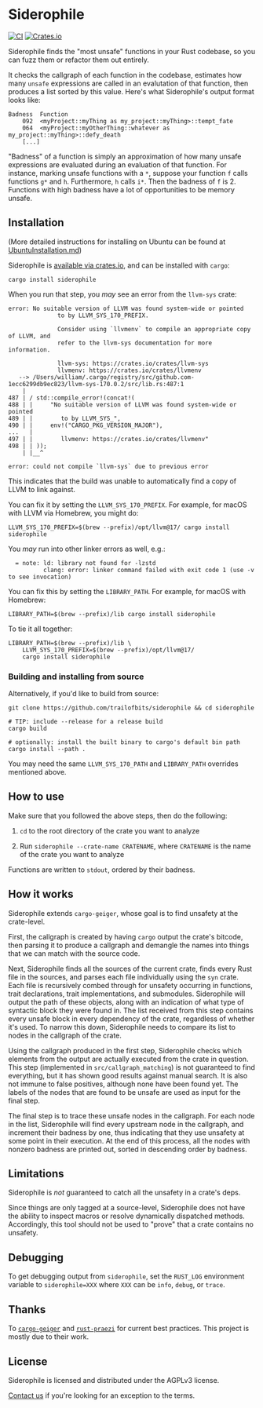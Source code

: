 # Siderophile

[![CI](https://github.com/trailofbits/siderophile/actions/workflows/ci.yml/badge.svg)](https://github.com/trailofbits/siderophile/actions/workflows/ci.yml)
[![Crates.io](https://img.shields.io/crates/v/siderophile)](https://crates.io/crates/siderophile)

Siderophile finds the "most unsafe" functions in your Rust codebase, so you can
fuzz them or refactor them out entirely.

It checks the callgraph of each function in the codebase, estimates how many
`unsafe` expressions are called in an evalutation of that function, then
produces a list sorted by this value. Here's what Siderophile's output format
looks like:

```
Badness  Function
    092  <myProject::myThing as my_project::myThing>::tempt_fate
    064  <myProject::myOtherThing::whatever as my_project::myThing>::defy_death
    [...]
```

"Badness" of a function is simply an approximation of how many unsafe
expressions are evaluated during an evaluation of that function. For instance,
marking unsafe functions with a `*`, suppose your function `f` calls functions
`g*` and `h`. Furthermore, `h` calls `i*`. Then the badness of `f` is 2.
Functions with high badness have a lot of opportunities to be memory unsafe.

## Installation
(More detailed instructions for installing on Ubuntu can be found at [UbuntuInstallation.md](./docs/UbuntuInstallation.md))


Siderophile is [available via crates.io](https://crates.io/crates/siderophile),
and can be installed with `cargo`:

```console
cargo install siderophile
```

When you run that step, you *may* see an error from the `llvm-sys` crate:

```console
error: No suitable version of LLVM was found system-wide or pointed
              to by LLVM_SYS_170_PREFIX.

              Consider using `llvmenv` to compile an appropriate copy of LLVM, and
              refer to the llvm-sys documentation for more information.

              llvm-sys: https://crates.io/crates/llvm-sys
              llvmenv: https://crates.io/crates/llvmenv
   --> /Users/william/.cargo/registry/src/github.com-1ecc6299db9ec823/llvm-sys-170.0.2/src/lib.rs:487:1
    |
487 | / std::compile_error!(concat!(
488 | |     "No suitable version of LLVM was found system-wide or pointed
489 | |        to by LLVM_SYS_",
490 | |     env!("CARGO_PKG_VERSION_MAJOR"),
...   |
497 | |        llvmenv: https://crates.io/crates/llvmenv"
498 | | ));
    | |__^

error: could not compile `llvm-sys` due to previous error
```

This indicates that the build was unable to automatically find a copy of LLVM to link against.

You can fix it by setting the `LLVM_SYS_170_PREFIX`. For example, for macOS with LLVM via
Homebrew, you might do:

```console
LLVM_SYS_170_PREFIX=$(brew --prefix)/opt/llvm@17/ cargo install siderophile
```

You _may_ run into other linker errors as well, e.g.:

```
  = note: ld: library not found for -lzstd
          clang: error: linker command failed with exit code 1 (use -v to see invocation)
```

You can fix this by setting the `LIBRARY_PATH`. For example, for macOS with
Homebrew:

```console
LIBRARY_PATH=$(brew --prefix)/lib cargo install siderophile
```

To tie it all together:

```console
LIBRARY_PATH=$(brew --prefix)/lib \
    LLVM_SYS_170_PREFIX=$(brew --prefix)/opt/llvm@17/
    cargo install siderophile
```

### Building and installing from source

Alternatively, if you'd like to build from source:

```console
git clone https://github.com/trailofbits/siderophile && cd siderophile

# TIP: include --release for a release build
cargo build

# optionally: install the built binary to cargo's default bin path
cargo install --path .
```

You may need the same `LLVM_SYS_170_PATH` and `LIBRARY_PATH` overrides
mentioned above.

## How to use

Make sure that you followed the above steps, then do the following:

1. `cd` to the root directory of the crate you want to analyze

2. Run `siderophile --crate-name CRATENAME`,
   where `CRATENAME` is the name of the crate you want to analyze

Functions are written to `stdout`, ordered by their badness.

## How it works

Siderophile extends `cargo-geiger`, whose goal is to find unsafety at the crate-level.

First, the callgraph is created by having `cargo` output the crate's bitcode,
then parsing it to produce a callgraph and demangle the names into things that
we can match with the source code.

Next, Siderophile finds all the sources of the current crate, finds every
Rust file in the sources, and parses each file individually using the `syn`
crate. Each file is recursively combed through for unsafety occurring in
functions, trait declarations, trait implementations, and submodules.
Siderophile will output the path of these objects, along with an indication
of what type of syntactic block they were found in. The list received from this
step contains every unsafe block in every dependency of the crate, regardless
of whether it's used. To narrow this down, Siderophile needs to compare its
list to nodes in the callgraph of the crate.

Using the callgraph produced in the first step, Siderophile checks which elements from the
output are actually executed from the crate in question. This
step (implemented in `src/callgraph_matching`) is not guaranteed to find
everything, but it has shown good results against manual search. It is also not
immune to false positives, although none have been found yet. The labels of the
nodes that are found to be unsafe are used as input for the final step.

The final step is to trace these unsafe nodes in the callgraph. For each node
in the list, Siderophile will find every upstream node in the callgraph, and
increment their badness by one, thus indicating that they use unsafety at some
point in their execution. At the end of this process, all the nodes with nonzero
badness are printed out, sorted in descending order by badness.

## Limitations

Siderophile is _not_ guaranteed to catch all the unsafety in a crate's deps.

Since things are only tagged at a source-level, Siderophile does not have the ability to
inspect macros or resolve dynamically dispatched methods. Accordingly, this tool
should not be used to "prove" that a crate contains no unsafety.

## Debugging

To get debugging output from `siderophile`, set the `RUST_LOG` environment
variable to `siderophile=XXX` where `XXX` can be `info`, `debug`, or `trace`.

## Thanks

To [`cargo-geiger`](https://github.com/anderejd/cargo-geiger) and
[`rust-praezi`](https://github.com/praezi/rust/) for current best practices.
This project is mostly due to their work.

## License

Siderophile is licensed and distributed under the AGPLv3 license.

[Contact us](opensource@trailofbits.com) if you're looking for an exception to
the terms.
